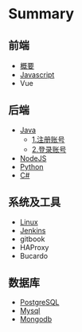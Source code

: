 # Summary

## 前端

* [概要](README.md)
* [Javascript](userguide/userguide.md)
* Vue

## 后端

* [Java](products/products.md)
  * [1.注册账号](products/register.md)
  * [2.登录账号](products/login.md)
* [NodeJS](quickstart/quickstart.md)
* [Python](products/python.md)
* [C\#](videos/videos.md)


## 系统及工具

* [Linux](questions/questions.md)
* [Jenkins](questions/jenkins.md)
* gitbook
* HAProxy
* Bucardo

## 数据库

* [PostgreSQL](shu-ju-ku/postgresql.md)
* [Mysql](shu-ju-ku/mysql.md)
* [Mongodb](shu-ju-ku/mongodb.md)


